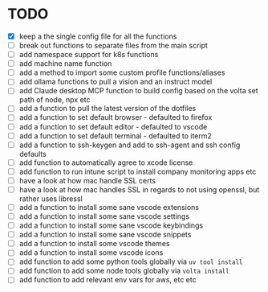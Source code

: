 # TODO

- [x] keep a the single config file for all the functions
- [ ] break out functions to separate files from the main script
- [ ] add namespace support for k8s functions
- [ ] add machine name function
- [ ] add a method to import some custom profile functions/aliases
- [ ] add ollama functions to pull a vision and an instruct model
- [ ] add Claude desktop MCP function to build config based on the volta set path of node, npx etc
- [ ] add a function to pull the latest version of the dotfiles
- [ ] add a function to set default browser - defaulted to firefox
- [ ] add a function to set default editor - defaulted to vscode
- [ ] add a function to set default terminal - defaulted to iterm2
- [ ] add a function to ssh-keygen and add to ssh-agent and ssh config defaults
- [ ] add function to automatically agree to xcode license
- [ ] add function to run intune script to install company monitoring apps etc
- [ ] have a look at how mac handle SSL certs
- [ ] have a look at how mac handles SSL in regards to not using openssl, but rather uses libressl
- [ ] add a function to install some sane vscode extensions
- [ ] add a function to install some sane vscode settings
- [ ] add a function to install some sane vscode keybindings
- [ ] add a function to install some sane vscode snippets
- [ ] add a function to install some vscode themes
- [ ] add a function to install some vscode icons
- [ ] add function to add some python tools globally via `uv tool install`
- [ ] add function to add some node tools globally via `volta install`
- [ ] add function to add relevant env vars for aws, etc etc
